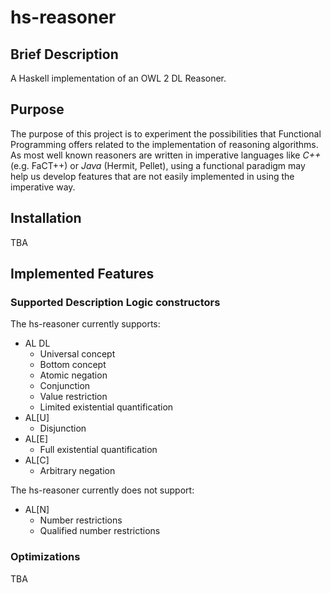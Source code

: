 # hs-reasoner

## Brief Description

A Haskell implementation of an OWL 2 DL Reasoner.

## Purpose

The purpose of this project is to experiment the possibilities that Functional Programming offers related to the implementation of reasoning algorithms. As most well known reasoners are written in imperative languages like _C++_ (e.g. FaCT++) or _Java_ (Hermit, Pellet), using a functional paradigm may help us develop features that are not easily implemented in using the imperative way. 

## Installation

TBA

## Implemented Features

### Supported Description Logic constructors

The hs-reasoner currently supports:

  - AL DL
    - Universal concept
    - Bottom concept
    - Atomic negation
    - Conjunction
    - Value restriction
    - Limited existential quantification
  - AL[U]
    - Disjunction
  - AL[E]
    - Full existential quantification
  - AL[C] 
    - Arbitrary negation

The hs-reasoner currently does not support:

- AL[N]
  - Number restrictions
  - Qualified number restrictions

### Optimizations

TBA
